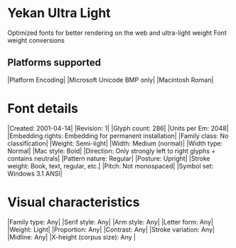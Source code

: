 # Yekan Ultra Light

Optimized fonts for better rendering on the web and ultra-light weight Font weight conversions


## Platforms supported
|Platform Encoding|
|Microsoft Unicode BMP only|
|Macintosh Roman|
# Font details
|Created: 2001-04-14|
|Revision: 1|
|Glyph count: 286|
|Units per Em: 2048|
|Embedding rights: Embedding for permanent installation|
|Family class: No classification|
|Weight: Semi-light|
|Width: Medium (normal)|
|Width type: Normal|
|Mac style: Bold|
|Direction: Only strongly left to right glyphs + contains neutrals|
|Pattern nature: Regular|
|Posture: Upright|
|Stroke weight: Book, text, regular, etc.|
|Pitch: Not monospaced|
|Symbol set: Windows 3.1 ANSI|
# Visual characteristics
|Family type: Any|
|Serif style: Any|
|Arm style: Any|
|Letter form: Any|
|Weight: Light|
|Proportion: Any|
|Contrast: Any|
|Stroke variation: Any|
|Midline: Any|
|X-height (corpus size): Any |
